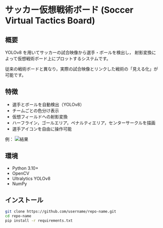 # サッカー仮想戦術ボード (Soccer Virtual Tactics Board)

## 概要
YOLOv8 を用いてサッカーの試合映像から選手・ボールを検出し，
射影変換によって仮想戦術ボード上にプロットするシステムです。

従来の戦術ボードと異なり，実際の試合映像とリンクした戦術の「見える化」が可能です。

## 特徴
- 選手とボールを自動検出（YOLOv8）
- チームごとの色分け表示
- 仮想フィールドへの射影変換
- ハーフライン，ゴールエリア，ペナルティエリア，センターサークルを描画
- 選手アイコンを自由に操作可能



例：
![結果](images/結果.png)

## 環境
- Python 3.10+
- OpenCV
- Ultralytics YOLOv8
- NumPy

## インストール
```bash
git clone https://github.com/username/repo-name.git
cd repo-name
pip install -r requirements.txt
